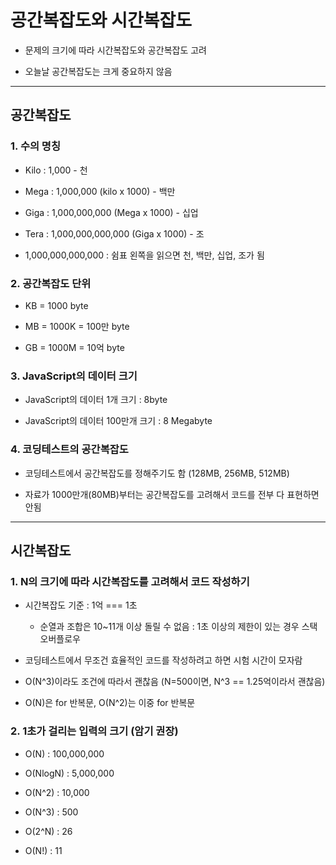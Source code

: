 # 공간복잡도와 시간복잡도

- 문제의 크기에 따라 시간복잡도와 공간복잡도 고려

- 오늘날 공간복잡도는 크게 중요하지 않음

***

## 공간복잡도

### 1. 수의 명칭
- Kilo : 1,000 - 천

- Mega : 1,000,000 (kilo x 1000) - 백만

- Giga : 1,000,000,000 (Mega x 1000) - 십업

- Tera : 1,000,000,000,000 (Giga x 1000) - 조

- 1,000,000,000,000 : 쉼표 왼쪽을 읽으면 천, 백만, 십업, 조가 됨

### 2. 공간복잡도 단위
- KB = 1000 byte

- MB = 1000K = 100만 byte

- GB = 1000M = 10억 byte

### 3. JavaScript의 데이터 크기
- JavaScript의 데이터 1개 크기 : 8byte

- JavaScript의 데이터 100만개 크기 : 8 Megabyte

### 4. 코딩테스트의 공간복잡도
- 코딩테스트에서 공간복잡도를 정해주기도 함 (128MB, 256MB, 512MB)

- 자료가 1000만개(80MB)부터는 공간복잡도를 고려해서 코드를 전부 다 표현하면 안됨

***

## 시간복잡도


### 1. N의 크기에 따라 시간복잡도를 고려해서 코드 작성하기

- 시간복잡도 기준 : 1억 === 1초

  - 순열과 조합은 10~11개 이상 돌릴 수 없음 : 1초 이상의 제한이 있는 경우 스택오버플로우

- 코딩테스트에서 무조건 효율적인 코드를 작성하려고 하면 시험 시간이 모자람

- O(N^3)이라도 조건에 따라서 괜찮음 (N=500이면, N^3 == 1.25억이라서 괜찮음)

- O(N)은 for 반복문, O(N^2)는 이중 for 반복문

### 2. 1초가 걸리는 입력의 크기 (암기 권장)
- O(N) : 100,000,000

- O(NlogN) : 5,000,000

- O(N^2) : 10,000

- O(N^3) : 500

- O(2^N) : 26

- O(N!) : 11

